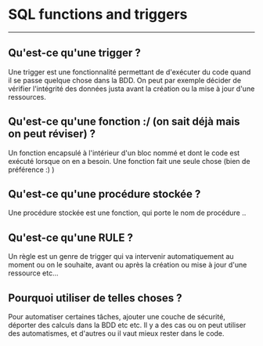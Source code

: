 # SQL functions and triggers

---

## Qu'est-ce qu'une trigger ?

Une trigger est une fonctionnalité permettant de d'exécuter du code quand il se passe quelque chose dans la BDD.
On peut par exemple décider de vérifier l'intégrité des données justa avant la création ou la mise à jour d'une ressources.

## Qu'est-ce qu'une fonction :/ (on sait déjà mais on peut réviser) ?

Un fonction encapsulé à l'intérieur d'un bloc nommé et dont le code est exécuté lorsque on en a besoin. Une fonction fait une seule chose (bien de préférence :) )

## Qu'est-ce qu'une procédure stockée ?

Une procédure stockée est une fonction, qui porte le nom de procédure ..

## Qu'est-ce qu'une RULE ?

Un règle est un genre de trigger qui va intervenir automatiquement au moment ou on le souhaite, avant ou après la création ou mise à jour d'une ressource etc...

## Pourquoi utiliser de telles choses ?

Pour automatiser certaines tâches, ajouter une couche de sécurité, déporter des calculs dans la BDD etc etc.
Il y a des cas ou on peut utiliser des automatismes, et d'autres ou il vaut mieux rester dans le code.

